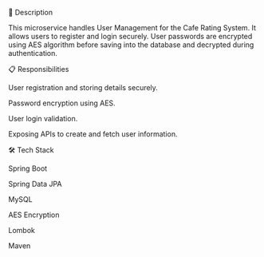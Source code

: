 📜 Description

This microservice handles User Management for the Cafe Rating System.
It allows users to register and login securely. User passwords are encrypted using AES algorithm before saving into the database and decrypted during authentication.

📋 Responsibilities

User registration and storing details securely.

Password encryption using AES.

User login validation.

Exposing APIs to create and fetch user information.

🛠 Tech Stack

Spring Boot

Spring Data JPA

MySQL

AES Encryption

Lombok

Maven
